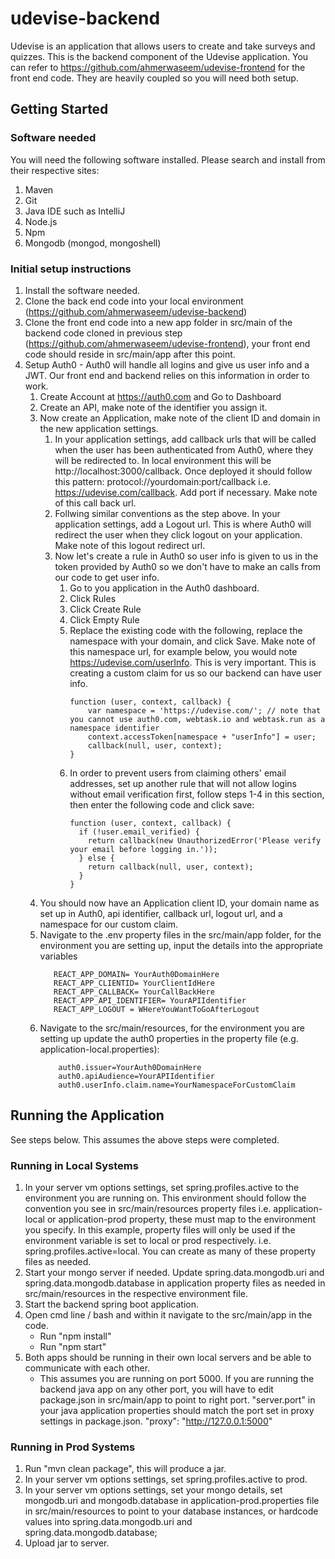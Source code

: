 # udevise-backend

Udevise is an application that allows users to create and take surveys and quizzes. This is the backend component of the Udevise application. 
You can refer to https://github.com/ahmerwaseem/udevise-frontend for the front end code. They are heavily coupled so you will need both setup.
## Getting Started

### Software needed
You will need the following software installed. Please search and install from their respective sites:
1. Maven
2. Git
3. Java IDE such as IntelliJ
4. Node.js
5. Npm
6. Mongodb (mongod, mongoshell)


### Initial setup instructions
1. Install the software needed.
2. Clone the back end code into your local environment (https://github.com/ahmerwaseem/udevise-backend)
3. Clone the front end code into a new app folder in src/main of the backend code cloned in previous step (https://github.com/ahmerwaseem/udevise-frontend), your front end code should reside in src/main/app after this point.
4. Setup Auth0 - Auth0 will handle all logins and give us user info and a JWT. Our front end and backend relies on this information in order to work.
   1. Create Account at https://auth0.com and Go to Dashboard
   2. Create an API, make note of the identifier you assign it.
   3. Now create an Application, make note of the client ID and domain in the new application settings.
      1. In your application settings, add callback urls that will be called when the user has been authenticated from Auth0, where they will be redirected to. 
      In local environment this will be http://localhost:3000/callback. 
      Once deployed it should follow this pattern: protocol://yourdomain:port/callback 
      i.e. https://udevise.com/callback. Add port if necessary. Make note of this call back url.
      2. Follwing similar conventions as the step above. In your application settings, add a Logout url. This is where Auth0 will redirect the user when they click logout on your application. Make note of this logout redirect url.
      3. Now let's create a rule in Auth0 so user info is given to us in the token provided by Auth0 so we don't have to make an calls from our code to get user info.
         1. Go to you application in the Auth0 dashboard. 
         2. Click Rules
         3. Click Create Rule
         4. Click Empty Rule
         5. Replace the existing code with the following, replace the namespace with your domain, and click Save. Make note of this namespace url, for example below, you would note https://udevise.com/userInfo. This is very important. This is creating a custom claim for us so our backend can have user info.
            ``` 
            function (user, context, callback) {
                var namespace = 'https://udevise.com/'; // note that you cannot use auth0.com, webtask.io and webtask.run as a namespace identifier
                context.accessToken[namespace + "userInfo"] = user;
                callback(null, user, context);
            }
         6. In order to prevent users from claiming others' email addresses, set up another rule that will not allow logins without email verification first, follow steps 1-4 in this section, then enter the following code and click save:
            ```
            function (user, context, callback) {
              if (!user.email_verified) {
                return callback(new UnauthorizedError('Please verify your email before logging in.'));
              } else {
                return callback(null, user, context);
              }
            }
   4. You should now have an Application client ID, your domain name as set up in Auth0, api identifier, callback url, logout url, and a namespace for our custom claim.
   5. Navigate to the .env property files in the src/main/app folder, for the environment you are setting up, input the details into the appropriate variables
        ```
           REACT_APP_DOMAIN= YourAuth0DomainHere
           REACT_APP_CLIENTID= YourClientIdHere
           REACT_APP_CALLBACK= YourCallBackHere
           REACT_APP_API_IDENTIFIER= YourAPIIdentifier
           REACT_APP_LOGOUT = WHereYouWantToGoAfterLogout

   6. Navigate to the src/main/resources, for the environment you are setting up update the auth0 properties in the property file (e.g. application-local.properties):
        ```
            auth0.issuer=YourAuth0DomainHere
            auth0.apiAudience=YourAPIIdentifier
            auth0.userInfo.claim.name=YourNamespaceForCustomClaim

## Running the Application
See steps below. This assumes the above steps were completed.
     
### Running in Local Systems
1. In your server vm options settings, set spring.profiles.active to the environment you are running on. This environment should follow the convention you see in src/main/resources property files i.e. application-local or application-prod property, these must map to the environment you specify. In this example, property files will only be used if the environment variable is set to local or prod respectively. i.e. spring.profiles.active=local. You can create as many of these property files as needed.
1. Start your mongo server if needed. Update spring.data.mongodb.uri and spring.data.mongodb.database in application property files as needed in src/main/resources in the respective environment file.
1. Start the backend spring boot application. 
2. Open cmd line / bash and within it navigate to the src/main/app in the code. 
   - Run "npm install"
   - Run "npm start"
3. Both apps should be running in their own local servers and be able to communicate with each other.
   - This assumes you are running on port 5000. If you are running the backend java app on any other port, you will have to edit package.json in src/main/app to point to right port. "server.port" in your java application properties should match the port set in proxy settings in package.json.  "proxy": "http://127.0.0.1:5000"
   
### Running in Prod Systems
1. Run "mvn clean package", this will produce a jar. 
2. In your server vm options settings, set spring.profiles.active to prod. 
3. In your server vm options settings, set your mongo details, set mongodb.uri and mongodb.database in application-prod.properties file in src/main/resources to point to your database instances, or hardcode values into spring.data.mongodb.uri and spring.data.mongodb.database;
4. Upload jar to server.
